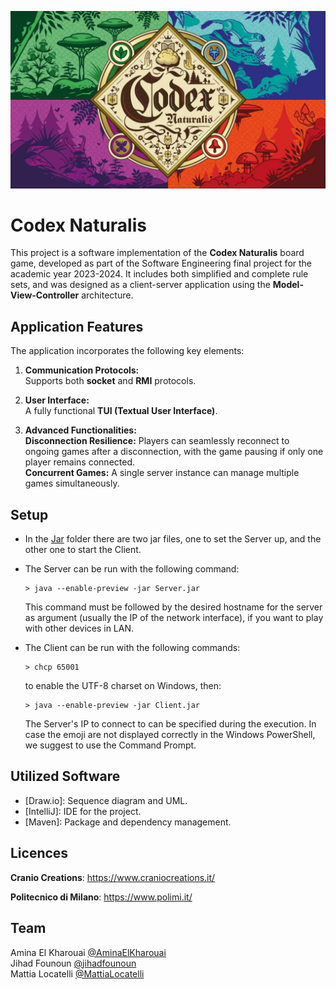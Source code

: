 
![Codex Naturalis Gameplay](CodexNaturalis/immages/codex_naturalis.jpg)
# Codex Naturalis
This project is a software implementation of the **Codex Naturalis** board game, developed as part of the Software Engineering final project for the academic year 2023-2024. It includes both simplified and complete rule sets, and was designed as a client-server application using the **Model-View-Controller** architecture.

## Application Features

The application incorporates the following key elements:

1. **Communication Protocols:**  
   Supports both **socket** and **RMI** protocols.

2. **User Interface:**  
   A fully functional **TUI (Textual User Interface)**.

3. **Advanced Functionalities:**  
   **Disconnection Resilience:** Players can seamlessly reconnect to ongoing games after a disconnection, with the game pausing if only one player remains connected.  
   **Concurrent Games:** A single server instance can manage multiple games simultaneously.

## Setup

- In the [Jar](CodexNaturalis/deliverables/jar) folder there are two jar files, one to set the Server up, and the
  other one to start the Client.
- The Server can be run with the following command:
    ```
    > java --enable-preview -jar Server.jar 
    ```
  This command must be followed by the desired hostname for the server as argument (usually the IP of the network
  interface), if you want to play with other devices in LAN.

- The Client can be run with the following commands:
    ```
  > chcp 65001
    ```
  to enable the UTF-8 charset on Windows, then:
    ```
    > java --enable-preview -jar Client.jar 
    ```
  The Server's IP to connect to can be specified during the execution.
  In case the emoji are not displayed correctly in the Windows PowerShell, we suggest to use the Command Prompt.

## Utilized Software

* [Draw.io]: Sequence diagram and UML.
* [IntelliJ]: IDE for the project.
* [Maven]: Package and dependency management.

## Licences

**Cranio Creations**: https://www.craniocreations.it/

**Politecnico di Milano**: https://www.polimi.it/

## Team

Amina El Kharouai [@AminaElKharouai](https://github.com/AminaElKharouai)<br>
Jihad Founoun [@jihadfounoun](https://github.com/jihadfounoun)<br>
Mattia Locatelli [@MattiaLocatelli](https://github.com/MattiaLocatelli)<br>

